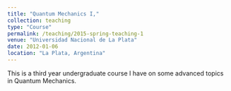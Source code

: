 ```yaml
---
title: "Quantum Mechanics I,"
collection: teaching
type: "Course"
permalink: /teaching/2015-spring-teaching-1
venue: "Universidad Nacional de La Plata"
date: 2012-01-06
location: "La Plata, Argentina"
---
```


This is a third year undergraduate course I have on some advanced topics in Quantum Mechanics.
